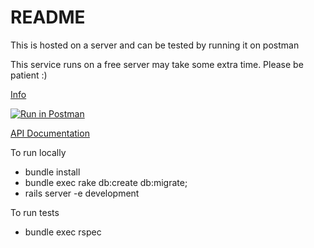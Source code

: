 # README


This is hosted on a server and can be tested by running it on postman

This service runs on a free server may take some extra time. Please be patient :)

[Info](https://page-8csq.onrender.com/)

[![Run in Postman](https://run.pstmn.io/button.svg)](https://www.postman.com/budukhyash/workspace/f9e0d7f3-6ae3-42c9-baad-522579a551c3/request/11156949-899df697-b523-45b7-9933-771425112f50)

[API Documentation](https://documenter.getpostman.com/view/11156949/2s93CHuaTp)

To run locally 
* bundle install
* bundle exec rake db:create db:migrate;
* rails server -e development

To run tests

* bundle exec rspec
